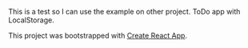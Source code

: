 This is a test so I can use the example on other project.
ToDo app with LocalStorage. 

This project was bootstrapped with [Create React App](https://github.com/facebook/create-react-app).
